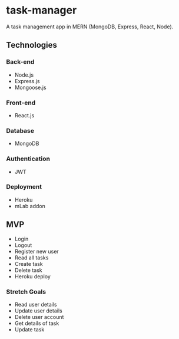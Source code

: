 # task-manager

A task management app in MERN (MongoDB, Express, React, Node).

## Technologies

### Back-end

- Node.js
- Express.js
- Mongoose.js

### Front-end

- React.js

### Database

- MongoDB

### Authentication

- JWT

### Deployment

- Heroku
- mLab addon

## MVP

- Login
- Logout
- Register new user
- Read all tasks
- Create task
- Delete task
- Heroku deploy

### Stretch Goals

- Read user details
- Update user details
- Delete user account
- Get details of task
- Update task
